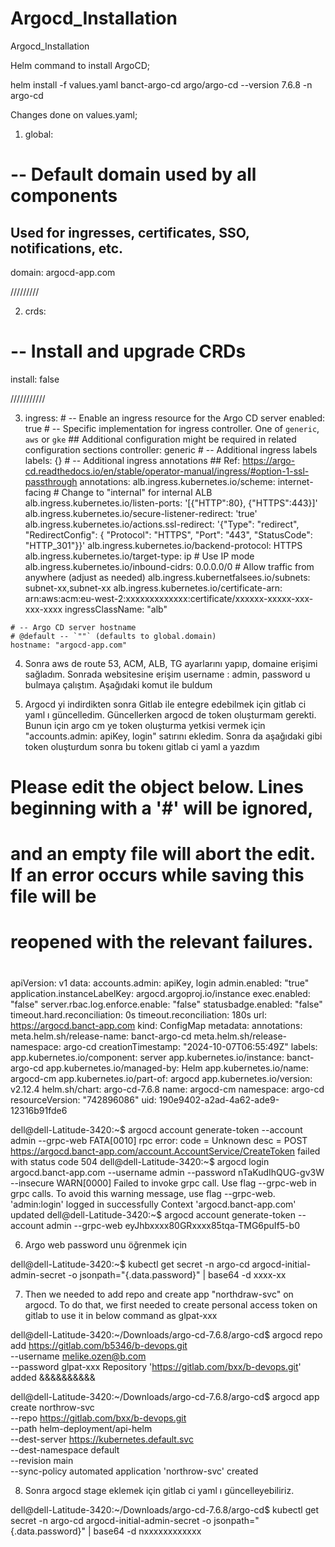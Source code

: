 # Argocd_Installation
Argocd_Installation

Helm command to install ArgoCD;

helm install -f values.yaml banct-argo-cd argo/argo-cd --version 7.6.8 -n argo-cd


Changes done on values.yaml;

1) global:
  # -- Default domain used by all components
  ## Used for ingresses, certificates, SSO, notifications, etc.
  domain: argocd-app.com

/////////

2) crds:
  # -- Install and upgrade CRDs
  install: false

///////////

3)   ingress:
    # -- Enable an ingress resource for the Argo CD server
    enabled: true
    # -- Specific implementation for ingress controller. One of `generic`, `aws` or `gke`
    ## Additional configuration might be required in related configuration sections
    controller: generic
    # -- Additional ingress labels
    labels: {}
    # -- Additional ingress annotations
    ## Ref: https://argo-cd.readthedocs.io/en/stable/operator-manual/ingress/#option-1-ssl-passthrough
    annotations:
      alb.ingress.kubernetes.io/scheme: internet-facing  # Change to "internal" for internal ALB
      alb.ingress.kubernetes.io/listen-ports: '[{"HTTP":80}, {"HTTPS":443}]'
      alb.ingress.kubernetes.io/secure-listener-redirect: 'true'
      alb.ingress.kubernetes.io/actions.ssl-redirect: '{"Type": "redirect", "RedirectConfig": { "Protocol": "HTTPS", "Port": "443", "StatusCode": "HTTP_301"}}'
      alb.ingress.kubernetes.io/backend-protocol: HTTPS
      alb.ingress.kubernetes.io/target-type: ip  # Use IP mode
      alb.ingress.kubernetes.io/inbound-cidrs: 0.0.0.0/0  # Allow traffic from anywhere (adjust as needed)
      alb.ingress.kubernetfalsees.io/subnets: subnet-xx,subnet-xx
      alb.ingress.kubernetes.io/certificate-arn: arn:aws:acm:eu-west-2:xxxxxxxxxxxxx:certificate/xxxxxx-xxxxx-xxx-xxx-xxxx
    ingressClassName: "alb"

    # -- Argo CD server hostname
    # @default -- `""` (defaults to global.domain)
    hostname: "argocd-app.com"

4) Sonra aws de route 53, ACM, ALB, TG ayarlarını yapıp, domaine erişimi sağladım. Sonrada websitesine erişim username : admin, password u bulmaya çalıştım. Aşağıdaki komut ile buldum

5) Argocd yi indirdikten sonra Gitlab ile entegre edebilmek için gitlab ci yaml ı güncelledim. Güncellerken argocd de token oluşturmam gerekti. Bunun için argo cm ye token oluşturma yetkisi vermek için "accounts.admin: apiKey, login" satırını ekledim. Sonra da aşağıdaki gibi token oluşturdum sonra bu tokenı gitlab ci yaml a yazdım

# Please edit the object below. Lines beginning with a '#' will be ignored,
# and an empty file will abort the edit. If an error occurs while saving this file will be
# reopened with the relevant failures.
#
apiVersion: v1
data:
  accounts.admin: apiKey, login
  admin.enabled: "true"
  application.instanceLabelKey: argocd.argoproj.io/instance
  exec.enabled: "false"
  server.rbac.log.enforce.enable: "false"
  statusbadge.enabled: "false"
  timeout.hard.reconciliation: 0s
  timeout.reconciliation: 180s
  url: https://argocd.banct-app.com
kind: ConfigMap
metadata:
  annotations:
    meta.helm.sh/release-name: banct-argo-cd
    meta.helm.sh/release-namespace: argo-cd
  creationTimestamp: "2024-10-07T06:55:49Z"
  labels:
    app.kubernetes.io/component: server
    app.kubernetes.io/instance: banct-argo-cd
    app.kubernetes.io/managed-by: Helm
    app.kubernetes.io/name: argocd-cm
    app.kubernetes.io/part-of: argocd
    app.kubernetes.io/version: v2.12.4
    helm.sh/chart: argo-cd-7.6.8
  name: argocd-cm
  namespace: argo-cd
  resourceVersion: "742896086"
  uid: 190e9402-a2ad-4a62-ade9-12316b91fde6


dell@dell-Latitude-3420:~$ argocd account generate-token --account admin --grpc-web
FATA[0010] rpc error: code = Unknown desc = POST https://argocd.banct-app.com/account.AccountService/CreateToken failed with status code 504 
dell@dell-Latitude-3420:~$ argocd login argocd.banct-app.com --username admin --password nTaKudIhQUG-gv3W  --insecure
WARN[0000] Failed to invoke grpc call. Use flag --grpc-web in grpc calls. To avoid this warning message, use flag --grpc-web. 
'admin:login' logged in successfully
Context 'argocd.banct-app.com' updated
dell@dell-Latitude-3420:~$ argocd account generate-token --account admin --grpc-web
eyJhbxxxx80GRxxxx85tqa-TMG6puIf5-b0


6) Argo web password unu öğrenmek için

dell@dell-Latitude-3420:~$ kubectl get secret -n argo-cd argocd-initial-admin-secret -o jsonpath="{.data.password}" | base64 -d
xxxx-xx


7) Then we needed to add repo and create app "northdraw-svc" on argocd. To do that, we first needed to create personal access token on gitlab to use it in below command as glpat-xxx


dell@dell-Latitude-3420:~/Downloads/argo-cd-7.6.8/argo-cd$ argocd repo add https://gitlab.com/b5346/b-devops.git \
    --username melike.ozen@b.com \
    --password glpat-xxx
Repository 'https://gitlab.com/bxx/b-devops.git' added
&&&&&&&&&&

dell@dell-Latitude-3420:~/Downloads/argo-cd-7.6.8/argo-cd$ argocd app create northrow-svc \
    --repo https://gitlab.com/bxx/b-devops.git \
    --path helm-deployment/api-helm \
    --dest-server https://kubernetes.default.svc \
    --dest-namespace default \
    --revision main \
    --sync-policy automated
application 'northrow-svc' created

8) Sonra argocd stage eklemek için gitlab ci yaml ı güncelleyebiliriz.


dell@dell-Latitude-3420:~/Downloads/argo-cd-7.6.8/argo-cd$ kubectl get secret -n argo-cd argocd-initial-admin-secret -o jsonpath="{.data.password}" | base64 -d
nxxxxxxxxxxxx

